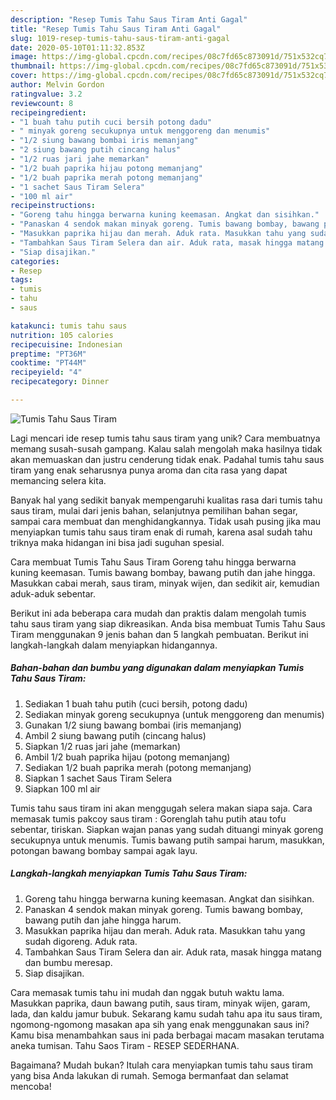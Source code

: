 ```yaml
---
description: "Resep Tumis Tahu Saus Tiram Anti Gagal"
title: "Resep Tumis Tahu Saus Tiram Anti Gagal"
slug: 1019-resep-tumis-tahu-saus-tiram-anti-gagal
date: 2020-05-10T01:11:32.853Z
image: https://img-global.cpcdn.com/recipes/08c7fd65c873091d/751x532cq70/tumis-tahu-saus-tiram-foto-resep-utama.jpg
thumbnail: https://img-global.cpcdn.com/recipes/08c7fd65c873091d/751x532cq70/tumis-tahu-saus-tiram-foto-resep-utama.jpg
cover: https://img-global.cpcdn.com/recipes/08c7fd65c873091d/751x532cq70/tumis-tahu-saus-tiram-foto-resep-utama.jpg
author: Melvin Gordon
ratingvalue: 3.2
reviewcount: 8
recipeingredient:
- "1 buah tahu putih cuci bersih potong dadu"
- " minyak goreng secukupnya untuk menggoreng dan menumis"
- "1/2 siung bawang bombai iris memanjang"
- "2 siung bawang putih cincang halus"
- "1/2 ruas jari jahe memarkan"
- "1/2 buah paprika hijau potong memanjang"
- "1/2 buah paprika merah potong memanjang"
- "1 sachet Saus Tiram Selera"
- "100 ml air"
recipeinstructions:
- "Goreng tahu hingga berwarna kuning keemasan. Angkat dan sisihkan."
- "Panaskan 4 sendok makan minyak goreng. Tumis bawang bombay, bawang putih dan jahe hingga harum."
- "Masukkan paprika hijau dan merah. Aduk rata. Masukkan tahu yang sudah digoreng. Aduk rata."
- "Tambahkan Saus Tiram Selera dan air. Aduk rata, masak hingga matang dan bumbu meresap."
- "Siap disajikan."
categories:
- Resep
tags:
- tumis
- tahu
- saus

katakunci: tumis tahu saus 
nutrition: 105 calories
recipecuisine: Indonesian
preptime: "PT36M"
cooktime: "PT44M"
recipeyield: "4"
recipecategory: Dinner

---
```



![Tumis Tahu Saus Tiram](https://img-global.cpcdn.com/recipes/08c7fd65c873091d/751x532cq70/tumis-tahu-saus-tiram-foto-resep-utama.jpg)

Lagi mencari ide resep tumis tahu saus tiram yang unik? Cara membuatnya memang susah-susah gampang. Kalau salah mengolah maka hasilnya tidak akan memuaskan dan justru cenderung tidak enak. Padahal tumis tahu saus tiram yang enak seharusnya punya aroma dan cita rasa yang dapat memancing selera kita.

Banyak hal yang sedikit banyak mempengaruhi kualitas rasa dari tumis tahu saus tiram, mulai dari jenis bahan, selanjutnya pemilihan bahan segar, sampai cara membuat dan menghidangkannya. Tidak usah pusing jika mau menyiapkan tumis tahu saus tiram enak di rumah, karena asal sudah tahu triknya maka hidangan ini bisa jadi suguhan spesial.

Cara membuat Tumis Tahu Saus Tiram Goreng tahu hingga berwarna kuning keemasan. Tumis bawang bombay, bawang putih dan jahe hingga. Masukkan cabai merah, saus tiram, minyak wijen, dan sedikit air, kemudian aduk-aduk sebentar.


Berikut ini ada beberapa cara mudah dan praktis dalam mengolah tumis tahu saus tiram yang siap dikreasikan. Anda bisa membuat Tumis Tahu Saus Tiram menggunakan 9 jenis bahan dan 5 langkah pembuatan. Berikut ini langkah-langkah dalam menyiapkan hidangannya.

<!--inarticleads1-->

##### Bahan-bahan dan bumbu yang digunakan dalam menyiapkan Tumis Tahu Saus Tiram:

1. Sediakan 1 buah tahu putih (cuci bersih, potong dadu)
1. Sediakan  minyak goreng secukupnya (untuk menggoreng dan menumis)
1. Gunakan 1/2 siung bawang bombai (iris memanjang)
1. Ambil 2 siung bawang putih (cincang halus)
1. Siapkan 1/2 ruas jari jahe (memarkan)
1. Ambil 1/2 buah paprika hijau (potong memanjang)
1. Sediakan 1/2 buah paprika merah (potong memanjang)
1. Siapkan 1 sachet Saus Tiram Selera
1. Siapkan 100 ml air


Tumis tahu saus tiram ini akan menggugah selera makan siapa saja. Cara memasak tumis pakcoy saus tiram : Gorenglah tahu putih atau tofu sebentar, tiriskan. Siapkan wajan panas yang sudah dituangi minyak goreng secukupnya untuk menumis. Tumis bawang putih sampai harum, masukkan, potongan bawang bombay sampai agak layu. 

<!--inarticleads2-->

##### Langkah-langkah menyiapkan Tumis Tahu Saus Tiram:

1. Goreng tahu hingga berwarna kuning keemasan. Angkat dan sisihkan.
1. Panaskan 4 sendok makan minyak goreng. Tumis bawang bombay, bawang putih dan jahe hingga harum.
1. Masukkan paprika hijau dan merah. Aduk rata. Masukkan tahu yang sudah digoreng. Aduk rata.
1. Tambahkan Saus Tiram Selera dan air. Aduk rata, masak hingga matang dan bumbu meresap.
1. Siap disajikan.


Cara memasak tumis tahu ini mudah dan nggak butuh waktu lama. Masukkan paprika, daun bawang putih, saus tiram, minyak wijen, garam, lada, dan kaldu jamur bubuk. Sekarang kamu sudah tahu apa itu saus tiram, ngomong-ngomong masakan apa sih yang enak menggunakan saus ini? Kamu bisa menambahkan saus ini pada berbagai macam masakan terutama aneka tumisan. Tahu Saos Tiram - RESEP SEDERHANA. 

Bagaimana? Mudah bukan? Itulah cara menyiapkan tumis tahu saus tiram yang bisa Anda lakukan di rumah. Semoga bermanfaat dan selamat mencoba!
